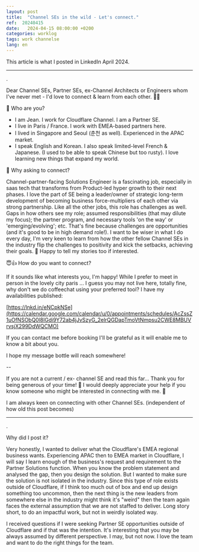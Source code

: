 ```yaml
---
layout: post
title:  "Channel SEs in the wild - Let's connect."
ref:  20240415
date:   2024-04-15 08:00:00 +0200
categories: worklog
tags: work channelse
lang: en
---
```


This article is what I posted in LinkedIn April 2024.

---

.

Dear Channel SEs, Partner SEs, ex-Channel Architects or Engineers whom I've never met - I'd love to connect & learn from each other. 🧚🌳

🤔 Who are you? 

- I am Jean. I work for Cloudflare Channel. I am a Partner SE.
- I live in Paris / France. I work with EMEA-based partners here.
- I lived in Singapore and Seoul (춘천 as well). Experienced in the APAC market.
- I speak English and Korean. I also speak limited-level French & Japanese. (I used to be able to speak Chinese but too rusty). I love learning new things that expand my world. 

🤔 Why asking to connect?

Channel-partner-facing Solutions Engineer is a fascinating job, especially in saas tech that transforms from Product-led hyper growth to their next phases. I love the part of SE being a leader/owner of strategic long-term development of becoming business force-multipliers of each other via strong partnership. Like all the other jobs, this role has challenges as well. Gaps in how others see my role; assumed responsibilities (that may dilute my focus); the partner program, and necessary tools 'on the way' or 'emerging/evolving'; etc. That's fine because challenges are opportunities (and it's good to be in high demand role!). I want to be wiser in what I do every day, I'm very keen to learn from how the other fellow Channel SEs in the industry flip the challenges to positivity and kick the setbacks, achieving their goals. 🤗 Happy to tell my stories too if interested. 

😇👍 How do you want to connect?

If it sounds like what interests you, I'm happy! While I prefer to meet in person in the lovely city paris ... I guess you may not live here, totally fine, why don't we do coffeechat using your preferred tool? I have my availabilities published: 

[https://lnkd.in/eNCpkNSe](https://calendar.google.com/calendar/u/0/appointments/schedules/AcZssZ1uOfNSObQ0l8IGdi9Y72ab4jJvSzyG_2elrQGDapTmoVtNmpsu2CWE8MBUVrvsjX299DdWQCMO)

If you can contact me before booking I'll be grateful as it will enable me to know a bit about you. 

I hope my message bottle will reach somewhere!

--

If you are not a current / ex- channel SE and read this far... Thank you for being generous of your time! 🙏 I would deeply appreciate your help if you know someone who might be interested in connecting with me. 💝 

I am always keen on connecting with other Channel SEs. (independent of how old this post becomes)

---

.

Why did I post it?

Very honestly, I wanted to deliver what the Cloudflare's EMEA regional business wants. Experiencing APAC then to EMEA market in Cloudflare, I will say I learn enough of the business's request and requirement to the Partner Solutions function. When you know the problem statement and analysed the gap, then you design the solution. But I wanted to make sure the solution is not isolated in the industry. Since this type of role exists outside of Cloudflare, if I think too much out of box and end up design something too uncommon, then the next thing is the new leaders from somewhere else in the industry might think it's "weird" then the team again faces the external assumption that we are not staffed to deliver. Long story short, to do an impactful work, but not in weirdly isolated way. 

I received questions if I were seeking Partner SE opportunities outside of Cloudflare and if that was the intention. It's interesting that you may be always assumed by different perspective. I may, but not now. I love the team and want to do the right things for the team.